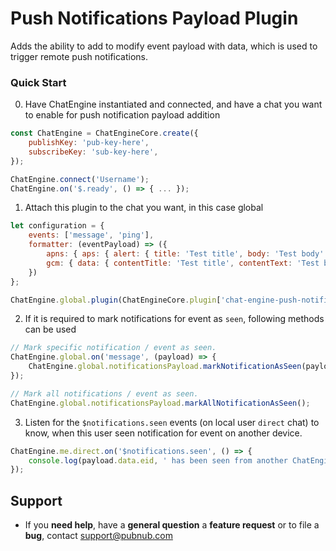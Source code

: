 # Push Notifications Payload Plugin

Adds the ability to add to modify event payload with data, which is used to trigger remote push 
notifications.

### Quick Start

0. Have ChatEngine instantiated and connected, and have a chat you want to enable for push 
notification payload addition
```js
const ChatEngine = ChatEngineCore.create({
    publishKey: 'pub-key-here',
    subscribeKey: 'sub-key-here',
});

ChatEngine.connect('Username');
ChatEngine.on('$.ready', () => { ... });
```

1. Attach this plugin to the chat you want, in this case global
```js
let configuration = {
    events: ['message', 'ping'],
    formatter: (eventPayload) => ({
        apns: { aps: { alert: { title: 'Test title', body: 'Test body' } } },
        gcm: { data: { contentTitle: 'Test title', contentText: 'Test body', ticker: 'Testing' } } 
    })
};

ChatEngine.global.plugin(ChatEngineCore.plugin['chat-engine-push-notifications-payload'](configuration));
```

2. If it is required to mark notifications for event as `seen`, following methods can be used
```js
// Mark specific notification / event as seen.
ChatEngine.global.on('message', (payload) => {
    ChatEngine.global.notificationsPayload.markNotificationAsSeen(payload);
});
```
```js
// Mark all notifications / event as seen.
ChatEngine.global.notificationsPayload.markAllNotificationAsSeen();
```

3. Listen for the `$notifications.seen` events (on local user `direct` chat) to know, when this user 
seen notification for event on another device. 
```js
ChatEngine.me.direct.on('$notifications.seen', () => {
    console.log(payload.data.eid, ' has been seen from another ChatEngine instance');
});
```

## Support

- If you **need help**, have a **general question** a **feature request** or to file a **bug**, contact <support@pubnub.com>
